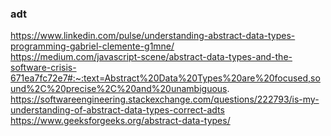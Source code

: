 ### adt

https://www.linkedin.com/pulse/understanding-abstract-data-types-programming-gabriel-clemente-g1mne/  
https://medium.com/javascript-scene/abstract-data-types-and-the-software-crisis-671ea7fc72e7#:~:text=Abstract%20Data%20Types%20are%20focused,sound%2C%20precise%2C%20and%20unambiguous.  
https://softwareengineering.stackexchange.com/questions/222793/is-my-understanding-of-abstract-data-types-correct-adts  
https://www.geeksforgeeks.org/abstract-data-types/  
